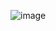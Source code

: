 ![image](https://user-images.githubusercontent.com/56379080/183253592-f6eba5da-ee5a-4e99-a7a6-2441696cdf76.png)